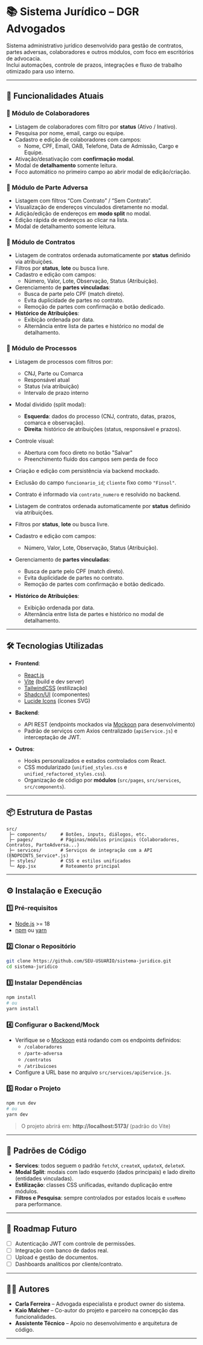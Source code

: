 # 📚 Sistema Jurídico – DGR Advogados

Sistema administrativo jurídico desenvolvido para gestão de contratos, partes adversas, colaboradores e outros módulos, com foco em escritórios de advocacia.  
Inclui automações, controle de prazos, integrações e fluxo de trabalho otimizado para uso interno.

---

## 🚀 Funcionalidades Atuais

### 🔹 Módulo de Colaboradores
- Listagem de colaboradores com filtro por **status** (Ativo / Inativo).
- Pesquisa por nome, email, cargo ou equipe.
- Cadastro e edição de colaboradores com campos:
  - Nome, CPF, Email, OAB, Telefone, Data de Admissão, Cargo e Equipe.
- Ativação/desativação com **confirmação modal**.
- Modal de **detalhamento** somente leitura.
- Foco automático no primeiro campo ao abrir modal de edição/criação.

### 🔹 Módulo de Parte Adversa
- Listagem com filtros “Com Contrato” / “Sem Contrato”.
- Visualização de endereços vinculados diretamente no modal.
- Adição/edição de endereços em **modo split** no modal.
- Edição rápida de endereços ao clicar na lista.
- Modal de detalhamento somente leitura.

### 🔹 Módulo de Contratos
- Listagem de contratos ordenada automaticamente por **status** definido via atribuições.
- Filtros por **status**, **lote** ou busca livre.
- Cadastro e edição com campos:
  - Número, Valor, Lote, Observação, Status (Atribuição).
- Gerenciamento de **partes vinculadas**:
  - Busca de parte pelo CPF (match direto).
  - Evita duplicidade de partes no contrato.
  - Remoção de partes com confirmação e botão dedicado.
- **Histórico de Atribuições**:
  - Exibição ordenada por data.
  - Alternância entre lista de partes e histórico no modal de detalhamento.

### 🔹 Módulo de Processos
- Listagem de processos com filtros por:
  - CNJ, Parte ou Comarca
  - Responsável atual
  - Status (via atribuição)
  - Intervalo de prazo interno
- Modal dividido (split modal):
  - **Esquerda**: dados do processo (CNJ, contrato, datas, prazos, comarca e observação).
  - **Direita**: histórico de atribuições (status, responsável e prazos).
- Controle visual:
  - Abertura com foco direto no botão "Salvar"
  - Preenchimento fluido dos campos sem perda de foco
- Criação e edição com persistência via backend mockado.
- Exclusão do campo `funcionario_id`; `cliente` fixo como `"Finsol"`.
- Contrato é informado via `contrato_numero` e resolvido no backend.

- Listagem de contratos ordenada automaticamente por **status** definido via atribuições.
- Filtros por **status**, **lote** ou busca livre.
- Cadastro e edição com campos:
  - Número, Valor, Lote, Observação, Status (Atribuição).
- Gerenciamento de **partes vinculadas**:
  - Busca de parte pelo CPF (match direto).
  - Evita duplicidade de partes no contrato.
  - Remoção de partes com confirmação e botão dedicado.
- **Histórico de Atribuições**:
  - Exibição ordenada por data.
  - Alternância entre lista de partes e histórico no modal de detalhamento.

---

## 🛠️ Tecnologias Utilizadas

- **Frontend**:  
  - [React.js](https://react.dev/)  
  - [Vite](https://vitejs.dev/) (build e dev server)
  - [TailwindCSS](https://tailwindcss.com/) (estilização)
  - [Shadcn/UI](https://ui.shadcn.com/) (componentes)
  - [Lucide Icons](https://lucide.dev/) (ícones SVG)
  
- **Backend**:
  - API REST (endpoints mockados via [Mockoon](https://mockoon.com/) para desenvolvimento)
  - Padrão de serviços com Axios centralizado (`apiService.js`) e interceptação de JWT.

- **Outros**:
  - Hooks personalizados e estados controlados com React.
  - CSS modularizado (`unified_styles.css` e `unified_refactored_styles.css`).
  - Organização de código por **módulos** (`src/pages`, `src/services`, `src/components`).

---

## 📦 Estrutura de Pastas

```
src/
 ├─ components/     # Botões, inputs, diálogos, etc.
 ├─ pages/          # Páginas/módulos principais (Colaboradores, Contratos, ParteAdversa...)
 ├─ services/       # Serviços de integração com a API (ENDPOINTS_Service*.js)
 ├─ styles/         # CSS e estilos unificados
 └─ App.jsx         # Roteamento principal
```

---

## ⚙️ Instalação e Execução

### 1️⃣ Pré-requisitos
- [Node.js](https://nodejs.org/) >= 18
- [npm](https://www.npmjs.com/) ou [yarn](https://yarnpkg.com/)

### 2️⃣ Clonar o Repositório
```bash
git clone https://github.com/SEU-USUARIO/sistema-juridico.git
cd sistema-juridico
```

### 3️⃣ Instalar Dependências
```bash
npm install
# ou
yarn install
```

### 4️⃣ Configurar o Backend/Mock
- Verifique se o [Mockoon](https://mockoon.com/) está rodando com os endpoints definidos:
  - `/colaboradores`
  - `/parte-adversa`
  - `/contratos`
  - `/atribuicoes`
- Configure a URL base no arquivo `src/services/apiService.js`.

### 5️⃣ Rodar o Projeto
```bash
npm run dev
# ou
yarn dev
```
> O projeto abrirá em: **http://localhost:5173/** (padrão do Vite)

---

## 🧩 Padrões de Código

- **Services**: todos seguem o padrão `fetchX`, `createX`, `updateX`, `deleteX`.
- **Modal Split**: modais com lado esquerdo (dados principais) e lado direito (entidades vinculadas).
- **Estilização**: classes CSS unificadas, evitando duplicação entre módulos.
- **Filtros e Pesquisa**: sempre controlados por estados locais e `useMemo` para performance.

---

## 📌 Roadmap Futuro

- [ ] Autenticação JWT com controle de permissões.
- [ ] Integração com banco de dados real.
- [ ] Upload e gestão de documentos.
- [ ] Dashboards analíticos por cliente/contrato.

---

## 👨‍💻 Autores
- **Carla Ferreira** – Advogada especialista e product owner do sistema.
- **Kaio Malcher** – Co-autor do projeto e parceiro na concepção das funcionalidades.
- **Assistente Técnico** – Apoio no desenvolvimento e arquitetura de código.

---
